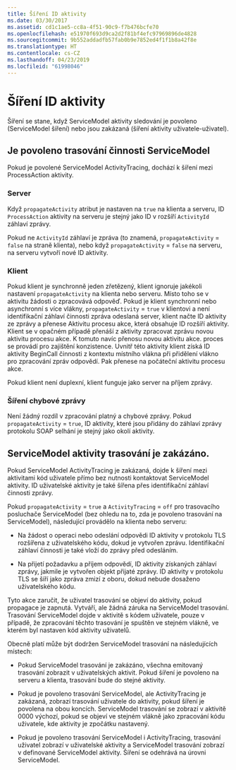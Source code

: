 ```yaml
---
title: Šíření ID aktivity
ms.date: 03/30/2017
ms.assetid: cd1c1ae5-cc8a-4f51-90c9-f7b476bcfe70
ms.openlocfilehash: e51970f693d9ca2d2f81bf4efc97969896de4828
ms.sourcegitcommit: 9b552addadfb57fab0b9e7852ed4f1f1b8a42f8e
ms.translationtype: HT
ms.contentlocale: cs-CZ
ms.lasthandoff: 04/23/2019
ms.locfileid: "61998046"
---
```

# <a name="activity-id-propagation"></a>Šíření ID aktivity
Šíření se stane, když ServiceModel aktivity sledování je povoleno (ServiceModel šíření) nebo jsou zakázaná (šíření aktivity uživatele-uživatel).  
  
## <a name="servicemodel-activity-tracing-is-enabled"></a>Je povoleno trasování činnosti ServiceModel  
 Pokud je povolené ServiceModel ActivityTracing, dochází k šíření mezi ProcessAction aktivity.  
  
### <a name="server"></a>Server  
 Když `propagateActivity` atribut je nastaven na `true` na klienta a serveru, ID `ProcessAction` aktivity na serveru je stejný jako ID v rozšíří `ActivityId` záhlaví zprávy.  
  
 Pokud ne `ActivityId` záhlaví je zpráva (to znamená, `propagateActivity` = `false` na straně klienta), nebo když `propagateActivity` = `false` na serveru, na serveru vytvoří nové ID aktivity.  
  
### <a name="client"></a>Klient  
 Pokud klient je synchronně jeden zřetězený, klient ignoruje jakékoli nastavení `propagateActivity` na klienta nebo serveru. Místo toho se v aktivitu žádosti o zpracovává odpověď. Pokud je klient synchronní nebo asynchronní s více vlákny, `propagateActivity` = `true` v klientovi a není identifikační záhlaví činnosti zpráva odeslaná server, klient načte ID aktivity ze zprávy a přenese Aktivitu procesu akce, která obsahuje ID rozšíří aktivity. Klient se v opačném případě přenáší z aktivity zpracovat zprávu novou aktivitu procesu akce. K tomuto navíc přenosu novou aktivitu akce. proces se provádí pro zajištění konzistence. Uvnitř této aktivity klient získá ID aktivity BeginCall činnosti z kontextu místního vlákna při přidělení vlákno pro zpracování zpráv odpovědí. Pak přenese na počáteční aktivitu procesu akce.  
  
 Pokud klient není duplexní, klient funguje jako server na příjem zprávy.  
  
### <a name="propagation-in-fault-messages"></a>Šíření chybové zprávy  
 Není žádný rozdíl v zpracování platný a chybové zprávy. Pokud `propagateActivity` = `true`, ID aktivity, které jsou přidány do záhlaví zprávy protokolu SOAP selhání je stejný jako okolí aktivity.  
  
## <a name="servicemodel-activity-tracing-is-disabled"></a>ServiceModel aktivity trasování je zakázáno.  
 Pokud ServiceModel ActivityTracing je zakázaná, dojde k šíření mezi aktivitami kód uživatele přímo bez nutnosti kontaktovat ServiceModel aktivity. ID uživatelské aktivity je také šířena přes identifikační záhlaví činnosti zprávy.  
  
 Pokud `propagateActivity` = `true` a `ActivityTracing` = `off` pro trasovacího posluchače ServiceModel (bez ohledu na to, zda je povoleno trasování na ServiceModel), následující provádělo na klienta nebo serveru:  
  
- Na žádost o operaci nebo odeslání odpovědi ID aktivity v protokolu TLS rozšířena z uživatelského kódu, dokud je vytvořen zprávu. Identifikační záhlaví činnosti je také vloží do zprávy před odesláním.  
  
- Na přijetí požadavku a příjem odpovědí, ID aktivity získaných záhlaví zprávy, jakmile je vytvořen objekt přijaté zprávy. ID aktivity v protokolu TLS se šíří jako zpráva zmizí z oboru, dokud nebude dosaženo uživatelského kódu.  
  
 Tyto akce zaručit, že uživatel trasování se objeví do aktivity, pokud propagace je zapnutá. Vytváří, ale žádná záruka na ServiceModel trasování. Trasování ServiceModel dojde v aktivitě s kódem uživatele, pouze v případě, že zpracování těchto trasování je spuštěn ve stejném vlákně, ve kterém byl nastaven kód aktivity uživatelů.  
  
 Obecně platí může být dodržen ServiceModel trasování na následujících místech:  
  
- Pokud ServiceModel trasování je zakázáno, všechna emitovaný trasování zobrazit v uživatelských aktivit. Pokud šíření je povoleno na serveru a klienta, trasování bude do stejné aktivity.  
  
- Pokud je povoleno trasování ServiceModel, ale ActivityTracing je zakázaná, zobrazí trasování uživatele do aktivity, pokud šíření je povolena na obou koncích. ServiceModel trasování se zobrazí v aktivitě 0000 výchozí, pokud se objeví ve stejném vlákně jako zpracování kódu uživatele, kde aktivity je zpočátku nastavený.  
  
- Pokud je povoleno trasování ServiceModel i ActivityTracing, trasování uživatel zobrazí v uživatelské aktivity a ServiceModel trasování zobrazí v definované ServiceModel aktivity. Šíření se odehrává na úrovni ServiceModel.
